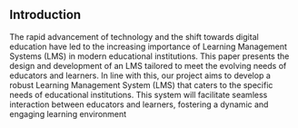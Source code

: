 ## Introduction
The rapid advancement of technology and the shift towards 
digital education have led to the increasing importance of 
Learning Management Systems (LMS) in modern educational 
institutions. This paper presents the design and development of 
an LMS tailored to meet the evolving needs of educators and 
learners. In line with this, our project aims to develop a robust 
Learning Management System (LMS) that caters to the specific 
needs of educational institutions. This system will facilitate 
seamless interaction between educators and learners, fostering 
a dynamic and engaging learning environment
